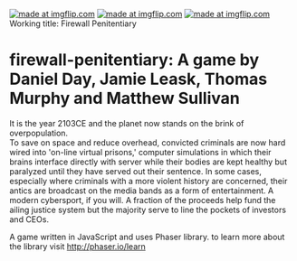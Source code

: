 <a href="https://imgflip.com/gif/1xmksi"><img src="https://i.imgflip.com/1xmksi.gif" title="made at imgflip.com"/></a>
<a href="https://imgflip.com/gif/1xmkvz"><img src="https://i.imgflip.com/1xmkvz.gif" title="made at imgflip.com"/></a>
<a href="https://imgflip.com/gif/1xml00"><img src="https://i.imgflip.com/1xml00.gif" title="made at imgflip.com"/></a>
Working title: Firewall Penitentiary
# firewall-penitentiary: A game by Daniel Day, Jamie Leask, Thomas Murphy and Matthew Sullivan
It is the year 2103CE and the planet now stands on the brink of overpopulation.  
To save on space and reduce overhead, convicted criminals are now hard wired into 'on-line virtual prisons,' 
computer simulations in which their brains interface directly with server while their bodies are kept
healthy but paralyzed until they have served out their sentence.  In some cases, especially where
criminals with a more violent history are concerned, their antics are broadcast on the media bands as a 
form of entertainment.  A modern cybersport, if you will.  A fraction of the proceeds help fund the 
ailing justice system but the majority serve to line the pockets of investors and CEOs.

A game written in JavaScript and uses Phaser library.
to learn more about the library visit http://phaser.io/learn
